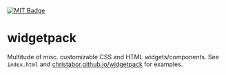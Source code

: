 [![MIT Badge](http://img.shields.io/badge/license-MIT-blue.svg)](https://raw.githubusercontent.com/christabor/widgetpack/master/LICENSE)

# widgetpack
Multitude of misc. customizable CSS and HTML widgets/components. See `index.html` and [christabor.github.io/widgetpack](christabor.github.io/widgetpack) for examples.
